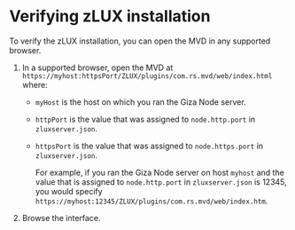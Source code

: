 # Verifying zLUX installation

To verify the zLUX installation, you can open the MVD in any supported browser.

1. In a supported browser, open the MVD at `https://myhost:httpsPort/ZLUX/plugins/com.rs.mvd/web/index.html` where:
   * `myHost` is the host on which you ran the Giza Node server.
   * `httpPort` is the value that was assigned to `node.http.port` in `zluxserver.json`.
   * `httpsPort` is the value that was assigned to `node.https.port` in `zluxserver.json`.

     For example, if you ran the Giza Node server on host `myhost` and the value that is assigned to `node.http.port` in `zluxserver.json` is 12345, you would specify `https://myhost:12345/ZLUX/plugins/com.rs.mvd/web/index.htm`.
2. Browse the interface.

